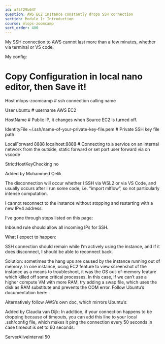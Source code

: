 ```yaml
---
id: af5f29b64f
question: AWS EC2 instance constantly drops SSH connection
section: Module 1: Introduction
course: mlops-zoomcamp
sort_order: 400
---
```


My SSH connection to AWS cannot last more than a few minutes, whether via terminal or VS code.

My config:

# Copy Configuration in local nano editor, then Save it!

Host mlops-zoomcamp                                         # ssh connection calling name

User ubuntu                                             # username AWS EC2

HostName <instance-public-IPv4-addr>                    # Public IP, it changes when Source EC2 is turned off.

IdentityFile ~/.ssh/name-of-your-private-key-file.pem   # Private SSH key file path

LocalForward 8888 localhost:8888                        # Connecting to a service on an internal network from the outside, static forward or set port user forward via on vscode

StrictHostKeyChecking no

Added by Muhammed Çelik

The disconnection will occur whether I SSH via WSL2 or via VS Code, and usually occurs after I run some code, i.e. “import mlflow”, so not particularly intense computation.

I cannot reconnect to the instance without stopping and restarting with a new IPv4 address.

I’ve gone through steps listed on this page:

Inbound rule should allow all incoming IPs for SSH.

What I expect to happen:

SSH connection should remain while I’m actively using the instance, and if it does disconnect, I should be able to reconnect back.

Solution: sometimes the hang ups are caused by the instance running out of memory. In one instance, using EC2 feature to view screenshot of the instance as a means to troubleshoot, it was the OS out-of-memory feature which killed off some critical processes. In this case, if we can’t use a higher compute VM with more RAM, try adding a swap file, which uses the disk as RAM substitute and prevents the OOM error. Follow Ubuntu’s documentation here: .

Alternatively follow AWS’s own doc, which mirrors Ubuntu’s:

Added by Claudia van Dijk: In addition, if your connection happens to be dropping because of timeouts, you can add this line to your local .ssh/config file, which makes it ping the connection every 50 seconds in case timeout is set to 60 seconds:

ServerAliveInterval 50

